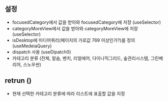## 설정
- focusedCategory에서 값을 받아와 focusedCategory에 저장 (useSelector)
- categoryMoreView에서 값을 받아와 categoryMoreView에 저장 (useSelector)
- isDesktop에 미디어쿼리(페이지의 가로값 769 이상인가?)를 정의 (useMedeiaQuery)
- dispatch 사용 (useDipatch0)
- 카테고리 분류 (전체, 알숨, 벤치, 리얼에어, 다이나믹그리드, 숲관리시스템, 그린베리어, 스노우썬)

## retrun ()
- 현재 선택한 카테고리 분류에 따라 리스트에 표출할 값을 지정